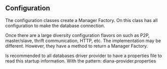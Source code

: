## Configuration



The configuration classes create a Manager Factory. On this class has all configuration to make the database connection.

Once there are a large diversity configuration flavors on such as P2P, master/slave, thrift communication, HTTP, etc. The implementation may be different. However, they have a method to return a Manager Factory.

Is recommended to all databases driver provider to have a properties file to read this startup information. With the pattern: diana-provider.properties



